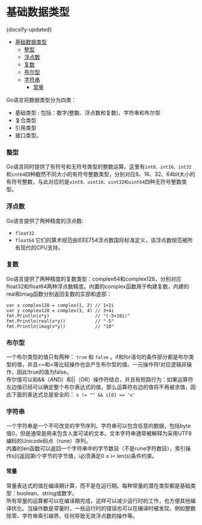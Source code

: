 # 基础数据类型
{docsify-updated}

- [基础数据类型](#基础数据类型)
    - [整型](#整型)
    - [浮点数](#浮点数)
    - [复数](#复数)
    - [布尔型](#布尔型)
    - [字符串](#字符串)
      - [常量](#常量)


Go语言将数据类型分为四类：
+ 基础类型 : 包括：数字(整数、浮点数和复数)、字符串和布尔型
+ 复合类型
+ 引用类型
+ 接口类型。

### 整型
Go语言同时提供了有符号和无符号类型的整数运算。这里有`int8、int16、int32`和`int64`四种截然不同大小的有符号整数类型，分别对应8、16、32、64bit大小的有符号整数，与此对应的是`uint8、uint16、uint32和uint64`四种无符号整数类型。

### 浮点数
Go语言提供了两种精度的浮点数: 
+ `float32`
+ `float64`
它们的算术规范由IEEE754浮点数国际标准定义，该浮点数规范被所有现代的CPU支持。


### 复数
Go语言提供了两种精度的复数类型：complex64和complex128，分别对应float32和float64两种浮点数精度。内置的complex函数用于构建复数，内建的real和imag函数分别返回复数的实部和虚部：
```
var x complex128 = complex(1, 2) // 1+2i
var y complex128 = complex(3, 4) // 3+4i
fmt.Println(x*y)                 // "(-5+10i)"
fmt.Println(real(x*y))           // "-5"
fmt.Println(imag(x*y))           // "10"
```

### 布尔型
一个布尔类型的值只有两种： `true` 和 `false` 。if和for语句的条件部分都是布尔类型的值，并且==和<等比较操作也会产生布尔型的值。一元操作符!对应逻辑非操作，因此!true的值为false。  
布尔值可以和&&（AND）和||（OR）操作符结合，并且有短路行为：如果运算符左边值已经可以确定整个布尔表达式的值，那么运算符右边的值将不再被求值，因此下面的表达式总是安全的：
```s != "" && s[0] == 'x'```


### 字符串
一个字符串是一个不可改变的字节序列。字符串可以包含任意的数据，包括byte值0，但是通常是用来包含人类可读的文本。文本字符串通常被解释为采用UTF8编码的Unicode码点（rune）序列。  
内置的len函数可以返回一个字符串中的字节数目（不是rune字符数目），索引操作s[i]返回第i个字节的字节值，i必须满足0 ≤ i< len(s)条件约束。

#### 常量
常量表达式的值在编译期计算，而不是在运行期。每种常量的潜在类型都是基础类型：boolean、string或数字。  
所有常量的运算都可以在编译期完成，这样可以减少运行时的工作，也方便其他编译优化。当操作数是常量时，一些运行时的错误也可以在编译时被发现，例如整数除零、字符串索引越界、任何导致无效浮点数的操作等。

